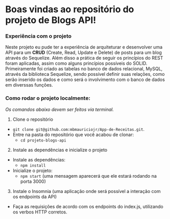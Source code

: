 # Boas vindas ao repositório do projeto de Blogs API!

### Experiência com o projeto

Neste projeto eu pude ter a experiência de arquiteturar e desenvolver uma API para um <b>CRUD</b> (Create, Read, Update e Delete) de posts para um blog através do Sequelize. Além disso a prática de seguir os princípios do REST foram aplicadas, assim como alguns princípios possíveis do SOLID.
Primeiramente foi criado as tabelas no banco de dados relacional, MySQL, através da biblioteca Sequelize, sendo possível definir suas relações, como serão inserido os dados e como será o involvimento com o banco de dados em diverssas funções.

### Como rodar o projeto localmente:
<em>Os comandos abaixo devem ser feitos via terminal.</em>

1. Clone o repositório
  * `git clone git@github.com:mbmauriciojr/App-de-Receitas.git`.
  * Entre na pasta do repositório que você acabou de clonar:
    * `cd projeto-blogs-api`

2. Instale as dependências e inicialize o projeto
  * Instale as dependências:
    * `npm install`
  * Inicialize o projeto:
    * `npm start` (uma mensagem aparecerá que ele estará rodando na porta 3000)
    
 3. Instale o Insomnia (uma aplicação onde será possível a interação com os endpoints da API)
* Faça as requisições de acordo com os endpoints do index.js, utilizando os verbos HTTP corretos.
